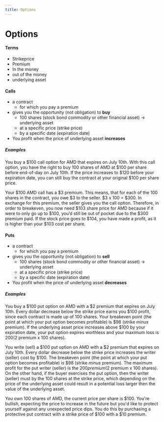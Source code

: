 ```yaml
---
title: Options
---
```

# Options
#### Terms
- Strikeprice
- Premium
- In the money
- out of the money
- underlying asset

#### Calls
- a contract
	- for which you pay a premium
- gives you the opportunity (not obligation) to **buy**
	- 100 shares (stock bond commodity or other financial asset) -> underlying asset
	- at a specific price (strike price)
	- by a specific date (expiration date)
- You profit when the price of underlying asset **increases**

##### Examples
You buy a $100 call option for AMD that expires on July 10th. With this call option, you have the right to buy 100 shares of AMD at $100 per share before end-of-day on July 10th. If the price increases to $120 before your expiration date, you can still buy the contract at your original $100 per share price.

Your $100 AMD call has a $3 premium. This means, that for each of the 100 shares in the contract, you owe $3 to the seller. $3 x 100 = $300. In exchange for this premium, the seller gives you the call option. Therefore, in order to breakeven, you now need $103 share price for AMD because if it were to only go up to $100, you’d still be out of pocket due to the $300 premium paid. If the stock price goes to $104, you have made a profit, as it is higher than your $103 cost per share.


#### Puts
- a contract
	- for which you pay a premium
- gives you the opportunity (not obligation) to **sell**
	- 100 shares (stock bond commodity or other financial asset) -> underlying asset
	- at a specific price (strike price)
	- by a specific date (expiration date)
- You profit when the price of underlying asset **decreases**

##### Examples
You buy a $100 put option on AMD with a $2 premium that expires on July 10th. Every dollar decrease below the strike price earns you $100 profit, since each contract is made up of 100 shares. Your breakeven point (the point at which your put option becomes profitable) is $98 (strike _minus_ premium). If the underlying asset price increases above $100 by your expiration date, your put option expires worthless and your maximum loss is $200 ($2 premium x 100 shares).

You write (sell) a $100 put option on AMD with a $2 premium that expires on July 10th. Every dollar decrease below the strike price increases the writer (seller) cost by $100. The breakeven point (the point at which your put option becomes profitable) is $98 (strike _minus_ premium). The maximum profit for the put writer (seller) is the $200 premium ($2 premium x 100 shares).
On the other hand, if the buyer exercises the put option, then the writer (seller) must by the 100 shares at the strike price, which depending on the price of the underlying asset could result in a potential loss larger then the value of the underlying asset.

You own 100 shares of AMD, the current price per share is $100. You're bullish, expecting the price to increase in the future but you'd like to protect yourself against any unexpected price dips. You do this by purchasing a protective put contract with a strike price of $100 with a $10 premium.